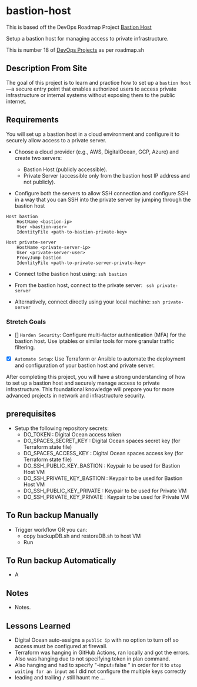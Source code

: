# bastion-host

This is based off the DevOps Roadmap Project [Bastion Host](https://roadmap.sh/projects/bastion-host)

Setup a bastion host for managing access to private infrastructure. 

This is number 18 of [DevOps Projects](https://roadmap.sh/devops/projects) as per roadmap.sh

## Description From Site 

The goal of this project is to learn and practice how to set up a `bastion host` —a secure entry point that enables authorized users to access private infrastructure or internal systems without exposing them to the public internet.

## Requirements

You will set up a bastion host in a cloud environment and configure it to securely allow access to a private server.

- Choose a cloud provider (e.g., AWS, DigitalOcean, GCP, Azure) and create two servers:
    - Bastion Host (publicly accessible).
    - Private Server (accessible only from the bastion host IP address and not publicly).

- Configure both the servers to allow SSH connection and configure SSH in a way that you can SSH into the private server by jumping through the bastion host

```
Host bastion
    HostName <bastion-ip>
    User <bastion-user>
    IdentityFile <path-to-bastion-private-key>

Host private-server
    HostName <private-server-ip>
    User <private-server-user>
    ProxyJump bastion
    IdentityFile <path-to-private-server-private-key>
```

- Connect tothe bastion host using: 
    `ssh bastion   `

- From the bastion host, connect to the private server:
    ` ssh private-server`

- Alternatively, connect directly using your local machine:
    `ssh private-server `

### Stretch Goals


- [] `Harden Security`: Configure multi-factor authentication (MFA) for the bastion host. Use iptables or similar tools for more granular traffic filtering.
- [X] `Automate Setup`: Use Terraform or Ansible to automate the deployment and configuration of your bastion host and private server.


After completing this project, you will have a strong understanding of how to set up a bastion host and securely manage access to private infrastructure. This foundational knowledge will prepare you for more advanced projects in network and infrastructure security.

## prerequisites

- Setup the following repository secrets:
    - DO_TOKEN : Digital Ocean access token
    - DO_SPACES_SECRET_KEY : Digital Ocean spaces secret key (for Terraform state file)
    - DO_SPACES_ACCESS_KEY : Digital Ocean spaces access key (for Terraform state file)
    - DO_SSH_PUBLIC_KEY_BASTION : Keypair to be used for Bastion Host VM 
    - DO_SSH_PRIVATE_KEY_BASTION : Keypair to be used for Bastion Host VM
    - DO_SSH_PUBLIC_KEY_PRIVATE : Keypair to be used for Private VM 
    - DO_SSH_PRIVATE_KEY_PRIVATE : Keypair to be used for Private VM

## To Run backup Manually 

- Trigger workflow OR you can:
    - copy backupDB.sh and restoreDB.sh to host VM
    - Run 

## To Run backup Automatically 

- A



## Notes 

- Notes. 

## Lessons Learned

- Digital Ocean auto-assigns a `public ip` with no option to turn off so access must be configured at firewall. 
- Terraform was hanging in GitHub Actions, ran locally and got the errors. Also was hanging due to not specifying token in plan command. 
- Also hanging and had to specify "-input=false \" in order for it to `stop waiting for an input` as I did not configure the multiple keys correctly
- leading and trailing `/` still haunt me ... 